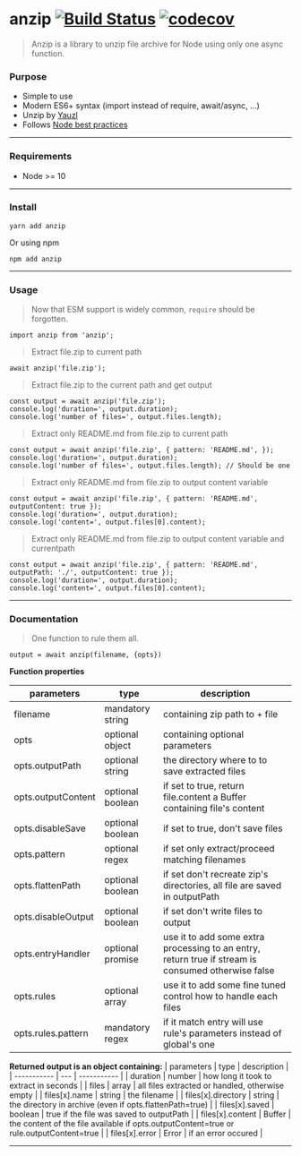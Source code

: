# anzip [![Build Status](https://travis-ci.com/mikbry/anzip.svg?token=mRB1zwsyoRAKcamR2qpU&branch=master)](https://travis-ci.com/mikbry/anzip) [![codecov](https://codecov.io/gh/mikbry/anzip/branch/master/graph/badge.svg?token=K4P0vnM5fh)](https://codecov.io/gh/mikbry/anzip)
> Anzip is a library to unzip file archive for Node using only one async function.



### Purpose
- Simple to use
- Modern ES6+ syntax (import instead of require, await/async, ...)
- Unzip by [Yauzl](https://github.com/thejoshwolfe/yauzl/)
- Follows [Node best practices](https://github.com/goldbergyoni/nodebestpractices)

___

### Requirements
- Node >= 10

---

### Install
```
yarn add anzip
````

Or using npm
```
npm add anzip
````

---

### Usage
> Now that ESM support is widely common, `require` should be forgotten.

```
import anzip from 'anzip';
```


> Extract file.zip to current path

```
await anzip('file.zip');
```


> Extract file.zip to the current path and get output

```
const output = await anzip('file.zip');
console.log('duration=', output.duration);
console.log('number of files=', output.files.length);
```

> Extract only README.md from file.zip to current path
```
const output = await anzip('file.zip', { pattern: 'README.md', });
console.log('duration=', output.duration);
console.log('number of files=', output.files.length); // Should be one
```

> Extract only README.md from file.zip to output content variable

```
const output = await anzip('file.zip', { pattern: 'README.md', outputContent: true });
console.log('duration=', output.duration);
console.log('content=', output.files[0].content);
```

> Extract only README.md from file.zip to output content variable and currentpath
```
const output = await anzip('file.zip', { pattern: 'README.md', outputPath: './', outputContent: true });
console.log('duration=', output.duration);
console.log('content=', output.files[0].content);
```

 ---

### Documentation
> One function to rule them all.

`output = await anzip(filename, {opts})`

**Function properties**

| parameters | type | description |
| ----------- | --- | ----------- |
| filename     | mandatory string | containing zip path to + file |
| opts            | optional object | containing optional parameters |
| opts.outputPath | optional string | the directory where to to save extracted files |
| opts.outputContent | optional boolean | if set to true, return file.content a Buffer containing file's content |
| opts.disableSave | optional boolean | if set to true, don't save files |
| opts.pattern | optional regex | if set only extract/proceed matching filenames |
| opts.flattenPath | optional boolean | if set don't recreate zip's directories, all file are saved in outputPath |
| opts.disableOutput | optional boolean | if set don't write files to output |
| opts.entryHandler | optional promise | use it to add some extra processing to an entry, return true if stream is consumed otherwise false |
| opts.rules | optional array | use it to add some fine tuned control how to handle each files |
| opts.rules.pattern | mandatory regex | if it match entry will use rule's parameters instead of global's one |


**Returned output is an object containing:**
| parameters | type | description |
| ----------- | --- | ----------- |
| duration | number | how long it took to extract in seconds |
| files | array | all files extracted or handled, otherwise empty |
| files[x].name | string | the filename |
| files[x].directory | string | the directory in archive (even if opts.flattenPath=true) |
| files[x].saved | boolean | true if the file was saved to outputPath |
| files[x].content | Buffer | the content of the file available if opts.outputContent=true or rule.outputContent=true |
| files[x].error | Error | if an error occured |

---